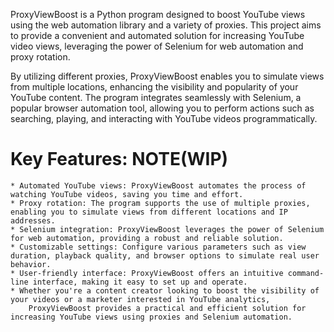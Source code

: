 ProxyViewBoost is a Python program designed to boost YouTube views using the web automation library and a variety of proxies. 
This project aims to provide a convenient and automated solution for increasing YouTube video views, 
leveraging the power of Selenium for web automation and proxy rotation.

By utilizing different proxies, ProxyViewBoost enables you to simulate views from multiple locations, 
enhancing the visibility and popularity of your YouTube content. The program integrates 
seamlessly with Selenium, a popular browser automation tool, allowing you to perform actions such
as searching, playing, and interacting with YouTube videos programmatically.

# Key Features: NOTE(WIP)
    * Automated YouTube views: ProxyViewBoost automates the process of watching YouTube videos, saving you time and effort.
    * Proxy rotation: The program supports the use of multiple proxies, enabling you to simulate views from different locations and IP addresses.
    * Selenium integration: ProxyViewBoost leverages the power of Selenium for web automation, providing a robust and reliable solution.
    * Customizable settings: Configure various parameters such as view duration, playback quality, and browser options to simulate real user behavior.
    * User-friendly interface: ProxyViewBoost offers an intuitive command-line interface, making it easy to set up and operate.
    * Whether you're a content creator looking to boost the visibility of your videos or a marketer interested in YouTube analytics, 
        ProxyViewBoost provides a practical and efficient solution for increasing YouTube views using proxies and Selenium automation.
